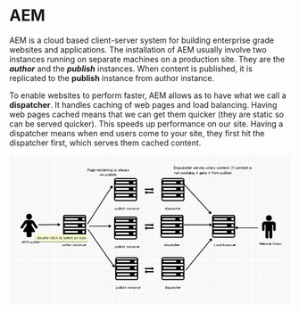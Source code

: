 # AEM

AEM is a cloud based client-server system for building enterprise grade websites and applications.  The installation of AEM usually involve two instances running on separate machines on a production site. They are the _**author**_ and the _**publish**_ instances.  When content is published, it is replicated to the **publish** instance from author instance.

To enable websites to perform faster, AEM allows as to have what we call a **dispatcher**. It handles caching of web pages and load balancing. Having web pages cached means that we can get them quicker \(they are static so can be served quicker\). This speeds up performance on our site. Having a dispatcher means when end users come to your site, they first hit the dispatcher first, which serves them cached content. 

![](../.gitbook/assets/image%20%2810%29.png)

